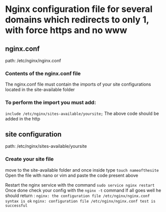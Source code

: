 
# Nginx configuration file for several domains which redirects to only 1, with force https and no www

## nginx.conf 
path: /etc/nginx/nginx.conf
### Contents of the nginx.conf file
The nginx.conf file must contain the imports of your site configurations located in the site-available folder
### To perform the import you must add:
``` include /etc/nginx/sites-available/yoursite; ```
The above code should be added in the http

## site configuration
path: /etc/nginx/sites-available/yoursite

### Create your site file
move to the site-available folder and once inside type ```touch nameofthesite``` Open the file with nano or vim and paste the code present above

Restart the nginx service with the command ``` sudo service nginx restart ``` Once done check your config with the ```nginx -t``` command 
If all goes well he should return :
```nginx: the configuration file /etc/nginx/nginx.conf syntax is ok```
```nginx: configuration file /etc/nginx/nginx.conf test is successful``` 
